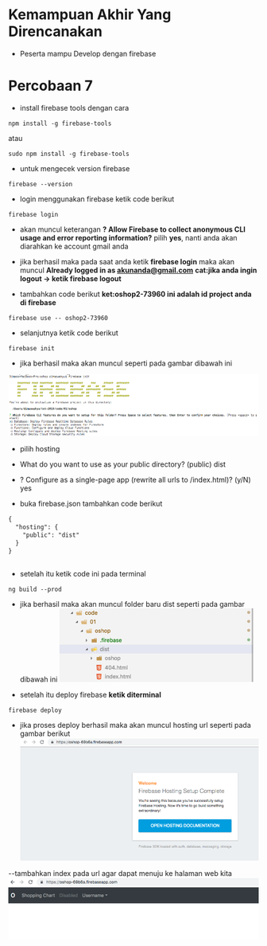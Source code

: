 # Kemampuan Akhir Yang Direncanakan

- Peserta mampu Develop dengan firebase

# Percobaan 7 
- install firebase tools dengan cara

```
npm install -g firebase-tools 
```
atau

```
sudo npm install -g firebase-tools 
```
- untuk mengecek version firebase

```
firebase --version
```

 - login menggunakan firebase ketik code berikut

 ```
 firebase login
 ```
 - akan muncul keterangan **? Allow Firebase to collect anonymous CLI usage and error reporting information?** pilih **yes**, nanti anda akan diarahkan ke account gmail anda

 - jika berhasil maka pada saat anda ketik **firebase login** maka akan muncul **Already logged in as akunanda@gmail.com**  **cat:jika anda ingin logout -> ketik firebase logout**

 - tambahkan code berikut **ket:oshop2-73960 ini adalah id project anda di firebase**

```
firebase use -- oshop2-73960
```

 - selanjutnya ketik code berikut 
 
 ```
 firebase init
 ```
 - jika berhasil maka akan muncul seperti pada gambar dibawah ini

![](image/chapter1/img10.png)

- pilih hosting
- What do you want to use as your public directory? (public) dist
- ? Configure as a single-page app (rewrite all urls to /index.html)? (y/N) yes


- buka firebase.json tambahkan code berikut

```
{
  "hosting": {
    "public": "dist"
  }
}


```
- setelah itu ketik code ini pada terminal

```
ng build --prod
```

- jika berhasil maka akan muncul folder baru dist seperti pada gambar dibawah ini
![](image/chapter1/img11.png)


- setelah itu deploy firebase **ketik diterminal**

```
firebase deploy
```
- jika proses deploy berhasil maka akan muncul hosting url seperti pada gambar berikut
![](image/chapter1/img12.png)

--tambahkan index pada url agar dapat menuju ke halaman web kita
![](image/chapter1/img13.png)
